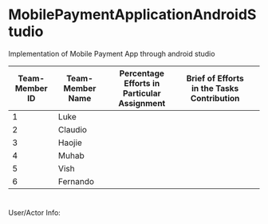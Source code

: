 # MobilePaymentApplicationAndroidStudio
Implementation of Mobile Payment App through android studio

                                                 
| Team-Member ID | Team-Member Name | Percentage Efforts in Particular Assignment    | Brief of Efforts in the Tasks Contribution |   |
|----------------|------------------|-------------------------------|------------------------------------------------------|---|
| 1              | Luke             |                               |                               
| 2              | Claudio          |                               |                                            
| 3              | Haojie           |                               |                                                    
| 4              | Muhab            |                               |                                              
| 5              | Vish             |                               |                                                 
| 6              | Fernando         |                               | 

#
User/Actor Info:
